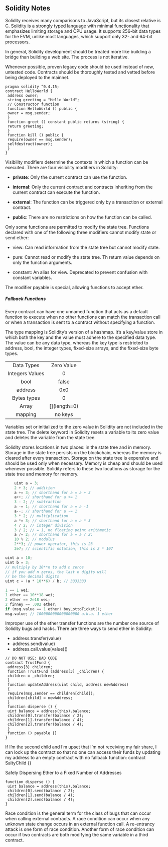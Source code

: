 ## Solidity Notes 

Solidity receives many comparisons to JavaScript, but its closest
relative is C. Solidity is a strongly typed language with minimal
functionality that emphasizes limiting storage and CPU usage. It supports
256-bit data types for the EVM, unlike most languages, which support only
32- and 64-bit processors.

In general, Solidity development should be treated more like building
a bridge than building a web site. The process is not iterative.

Whenever possible, proven legacy code should be used instead of new,
untested code. Contracts should be thoroughly tested and vetted before
being deployed to the mainnet.

```solidity
pragma solidity ^0.4.15;
contract HelloWorld {
 address owner;
 string greeting = "Hello World";
 // Constructor function
 function HelloWorld () public {
 owner = msg.sender;
 }
 function greet () constant public returns (string) {
 return greeting; 
 }
 function kill () public {
 require(owner == msg.sender);
 selfdestruct(owner);
 }
}
```


Visibility modifiers determine the contexts in which a function can be
executed. There are four visibility modifiers in Solidity:

  - **private**: Only the current contract can use the function.

  - **internal**: Only the current contract and contracts inheriting
    from the current contract can execute the function.

  - **external**: The function can be triggered only by a transaction or
    external contract.

  - **public**: There are no restrictions on how the function can be
    called.

Only some functions are permitted to modify the state tree. Functions
declared with one of the following three modifiers cannot modify state
or send ether:

  - view: Can read information from the state tree but cannot modify
    state.

  - pure: Cannot read or modify the state tree. Th return value depends
    on only the function arguments.

  - constant: An alias for view. Deprecated to prevent confusion with
    constant variables.

The modifier payable is special, allowing functions to accept ether.

##### Fallback Functions

Every contract can have one unnamed function that acts as a default
function to execute when no other functions can match the transaction
call or when a transaction is sent to a contract without specifying a
function.

The type mapping is Solidity’s version of a hashmap. It’s a key/value
store in which both the key and the value must adhere to the specified
data type. The value can be any data type, whereas the key type is
restricted to address, bool, the integer types, fixed-size arrays, and
the fixed-size byte types.

|                 |                |
| :-------------: | :------------: |
|   Data Types    |   Zero Value   |
| Integers Values |       0        |
|      bool       |     false      |
|     address     |      0x0       |
|   Bytes types   |       0        |
|      Array      | \[\](length=0) |
|     mapping     |    no keys     |

Variables set or initialized to the zero value in Solidity are not
included in the state tree. The delete keyword in Solidity resets a
variable to its zero value and deletes the variable from the state tree.

Solidity stores locations in two places: in the state tree and in
memory. Storage in the state tree persists on the blockchain, whereas
the memory is cleared after every transaction. Storage on the state tree
is expensive and should be used only when necessary. Memory is cheap and
should be used whenever possible. Solidity refers to these two locations
as storage for the state tree and memory for memory.

```c
    uint a = 3;
    2 + 3; // addition
    a += 3; // shorthand for a = a + 3
    a++; // shorthand for a += 1
    3 - 2; // subtraction
    a -= 1; // shorthand for a = a -1
    a--; // shorthand for a -= 1
    3 * 2; // multiplication
    a *= 3; // shorthand for a = a * 3
    4 / 2; // integer division
    3 / 2; // = 1, no floating point arithmetic
    a /= 2; // shorthand for a = a / 2;
    10 % 2; // modulus
    2**3; // power operator, this is 23
    2e7; // scientific notation, this is 2 * 107
```

```c
uint a = 10;
uint b = 3;
// multiply by 10**n to add n zeros
// if you add n zeros, the last n digits will
// be the decimal digits
uint c = (a * 10**6) / b; // 3333333
```

```c
1 == 1 wei;
1 ether == 10**18 wei;
2 ether == 2e18 wei;
2 finney == .002 ether;
if (msg.value == 1 ether) buyLottoTicket();
msg.value; // 1000000000000000000 a.k.a. 1 ether
```

Improper use of the ether transfer functions are the number one source of
Solidity bugs and hacks. There are three ways to send ether in Solidity:
* address.transfer(value)
* address.send(value)
* address.call.value(value)()


```solidity
// DO NOT USE: BAD CODE
contract TrustFund {
 address[3] children;
 function TrustFund (address[3] _children) {
 children = _children;
 }
 function updateAddress(uint child, address newAddress)
 {
 require(msg.sender == children[child]);
 children[child] = newAddress;
 }
 function disperse () {
 uint balance = address(this).balance;
 children[0].transfer(balance / 2);
 children[1].transfer(balance / 4);
 children[2].transfer(balance / 4);
 }
 function () payable {}
}
```
If I’m the second child and I’m upset that I’m not receiving my fair
share, I can lock up the contract so that no one can access their funds by
updating my address to an empty contract with no fallback function:
contract SaltyChild {}


Safely Dispersing Ether to a Fixed Number of Addresses
```solidity
function disperse () {
 uint balance = address(this).balance;
 children[0].send(balance / 2);
 children[1].send(balance / 4);
 children[2].send(balance / 4);
}
```

Race condition is the general term for the class of bugs that can occur when
calling external contracts. A race condition can occur when any unknown
state change occurs in an external function call. A re-entrancy attack is one
form of race condition. Another form of race condition can occur if two
contracts are both modifying the same variable in a third contract. 
